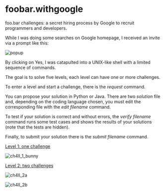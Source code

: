 # foobar.withgoogle
foo.bar challenges:  a secret hiring process by Google to recruit programmers and developers. 

While I was doing some searches on Google homepage, I received an invite via a prompt like this:

![popup](https://user-images.githubusercontent.com/9300586/181386734-f30c2e37-f9b8-4b19-9e21-e10687750cf4.png)

By clicking on Yes, I was catapulted into a UNIX-like shell with a limited sequence of commands. 

The goal is to solve five levels, each level can have one or more challenges. 

To enter a level and start a challenge, there is the _request_ command. 

You can propose your solution in Python or Java. There are two _solution_ file and, depending on the coding language chosen, you must edit the corresponding file with the _edit filename_ command.

To test if your solution is correct and without errors, the _verify filename_ command runs some test cases and shows the results of your solutions (note that the tests are hidden). 

Finally, to submit your solution there is the _submit filename_ command.

[Level 1: one challenge](/l3v3l_1/)

![ch4ll_1_bunny](https://user-images.githubusercontent.com/9300586/181393663-6c52f245-5257-44ef-8518-11755d76a701.png)

[Level 2: two challenges](/l3v3l_2/)

![ch4ll_2a](https://user-images.githubusercontent.com/9300586/181393738-59eb7c82-1f85-4e48-8e27-e0b1614861ee.jpg)

![ch4ll_2b](https://user-images.githubusercontent.com/9300586/181393781-3791378f-547c-4e0e-9cb8-6dd359b53d7c.jpg)
